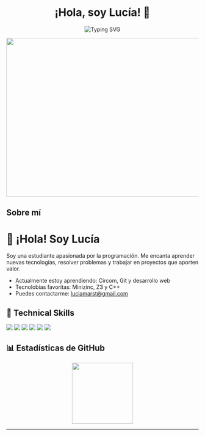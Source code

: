 <h1 align="center">¡Hola, soy Lucía! 👋</h1>

<p align="center">
  <img weigth="500px" src="https://readme-typing-svg.herokuapp.com?color=FF69B4&center=true&vCenter=true&lines=Desarrolladora;Estudiante+de+Informática;" alt="Typing SVG" /> 
</p>

<p align="center">  
   <img width="1404" height="416" alt="Captura desde 2025-07-30 17-22-40" src="https://github.com/user-attachments/assets/dda1a340-5c97-4fad-9b95-7c997fd486ea" />
</p>



## Sobre mí

# 👋 ¡Hola! Soy Lucía

Soy una estudiante apasionada por la programación. Me encanta aprender nuevas tecnologías, resolver problemas y trabajar en proyectos que aporten valor.

- Actualmente estoy aprendiendo: Circom, Git y desarrollo web
- Tecnolobías favoritas: Minizinc, Z3 y C++
- Puedes contactarme: luciamarst@gmail.com
  
## 💼 Technical Skills

<p align="left">
  <img src="https://img.shields.io/badge/C++-00599C?style=for-the-badge&logo=c%2b%2b&logoColor=white" />
  <img src="https://img.shields.io/badge/Python-3776AB?style=for-the-badge&logo=python&logoColor=white" />
  <img src="https://img.shields.io/badge/Java-F89820?style=for-the-badge&logo=java&logoColor=white" />
  <img src="https://img.shields.io/badge/LaTeX-008080?style=for-the-badge&logo=latex&logoColor=white" />
  <img src="https://img.shields.io/badge/Z3_Solver-003B6F?style=for-the-badge&logoColor=white" />
  <img src="https://img.shields.io/badge/MiniZinc-33658A?style=for-the-badge&logoColor=white" />
</p>

## 📊 Estadísticas de GitHub

<p align="center">
  <img height="160px" src="https://github-readme-stats.vercel.app/api?username=luciamarst&show_icons=true&theme=radical" /> 
</p>



---
